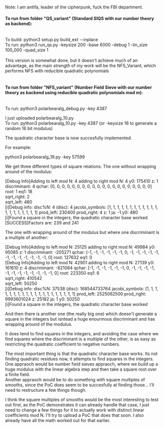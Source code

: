 Note: I am antifa, leader of the cipherpunk, fuck the FBI department. 

#### To run from folder "QS_variant" (Standard SIQS with our number theory as backend):</br></br>
To build: python3 setup.py build_ext --inplace</br>
To run: python3 run_qs.py -keysize 200 -base 6000 -debug 1 -lin_size 100_000 -quad_size 1</br></br>
This version is somewhat done, but it doesn't achieve much of an advantage, as the main strength of my work will be the NFS_Variant, which performs NFS with reducible quadratic polynomials<br><br>
#### To run from folder "NFS_variant" (Number Field Sieve with our number theory as backend using reducible quadratic polynomials mod m):</br></br>
To run: python3 polarbearalg_debug.py -key 4387 

I just uploaded polarbearalg_10.py</br>
To run: python3 polarbearalg_10.py -key 4387  (or -keysize 16 to generate a random 16 bit modulus)</br>

The quadratic character base is now succesfully implemented. </br>

For example: </br>

python3 polarbearalg_19.py -key 57599</br>

We get three different types of square relations. The one without wrapping around of the modulus:</br> 

[Debug Info]Adding to left mod N: 4 adding to right mod N: 4 y0: 175410 z: 1 discriminant: 4 qchar: [0, 0, 0, 0, 0, 0, 0, 0, 0, 0, 0, 0, 0, 0, 0, 0, 0, 0, 0, 0] root: 1 eq1: 18</br>
sqrt_right:  2</br>
sqrt_left:  480</br>
[i]Debug info: disc%N: 4 (disc): 4 jacobi_symbols: [1, 1, 1, 1, 1, 1, 1, 1, 1, 1, 1, 1, 1, 1, 1, 1, 1, 1, 1, 1] prod_left: 230400 prod_right: 4 z: 1 ja: -1 y0: 480</br>
[i]Found a square in the integers, the quadratic character base worked</br>
[SUCCESS]Factors are: 239 and 241</br>

The one with wrapping around of the modulus but where one discriminant is a multiple of another:</br>

[Debug Info]Adding to left mod N: 25125 adding to right mod N: 49984 y0: 95085 z: 1 discriminant: -205271 qchar: [-1, -1, -1, -1, -1, -1, 0, -1, -1, -1, -1, -1, -1, -1, -1, -1, -1, -1, -1, 0] root: 127632 eq1: 0</br>
[Debug Info]Adding to left mod N: 42901 adding to right mod N: 27139 y0: 161610 z: 4 discriminant: -821084 qchar: [-1, -1, -1, -1, -1, -1, 0, -1, -1, -1, -1, -1, -1, -1, -1, -1, -1, -1, -1, 0] root: 223350 eq1: 6</br>
sqrt_right:  410542</br>
sqrt_left:  50250</br>
[i]Debug info: disc%N: 37538 (disc): 168544733764 jacobi_symbols: [1, 1, 1, 1, 1, 1, 1, 1, 1, 1, 1, 1, 1, 1, 1, 1, 1, 1, 1, 1] prod_left: 2525062500 prod_right: 9993601024 z: 25182 ja: 1 y0: 50250</br>
[i]Found a square in the integers, the quadratic character base worked</br>

And then there is another one (the really big one) which doesn't generate a square in the integers but isntead a huge enourmous discriminant and has wrapping around of the modulus.</br>

It does tend to find squares in the integers, and avoiding the case where we find squares where the discriminant is a multiple of the other, is as easy as restricting the quadratic coefficient to negative numbers.</br>

The most important thing is that the quadratic character base works. Its not finding quadratic residues now, it attempts to find squares in the integers. </br>
One appraoch would be number field sieves appraoch, where we build up a huge modulus with the linear algebra step and then take a square root over a finite field.</br>
Another appraoch would be to do something with square multiples of smooths, since the PoC does seem to be succesfully at finding those... I'll need to restructure a few things though.</br>

I think the square multiples of smooths would be the most interesting to test out first, as the PoC demonstrates it can already handle that case, I just need to change a few things for it to actually work with distinct linear coefficients mod N. I'll try to upload a PoC that does that soon. I also already have all the math worked out for that earlier. 
